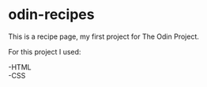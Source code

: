 # odin-recipes

This is a recipe page, my first project for The Odin Project.<br/>

For this project I used:<br/>

-HTML<br/>
-CSS